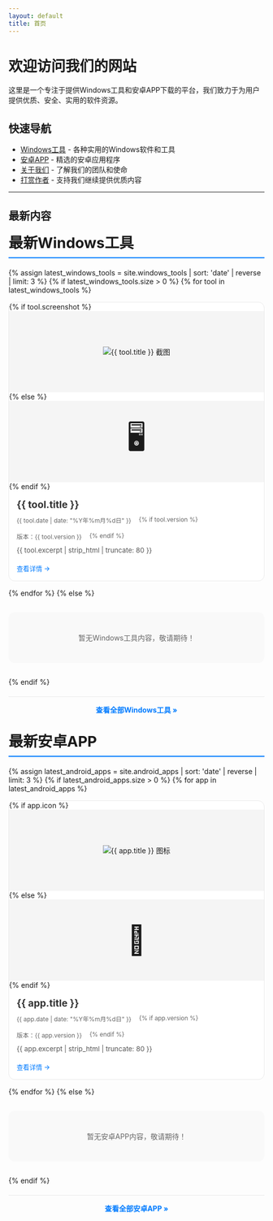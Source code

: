 ```yaml
---
layout: default
title: 首页
---
```


# 欢迎访问我们的网站

这里是一个专注于提供Windows工具和安卓APP下载的平台，我们致力于为用户提供优质、安全、实用的软件资源。

## 快速导航

- [Windows工具](/windows-tools/) - 各种实用的Windows软件和工具
- [安卓APP](/android-apps/) - 精选的安卓应用程序
- [关于我们](/about-us/) - 了解我们的团队和使命
- [打赏作者](/donate/) - 支持我们继续提供优质内容

---

## 最新内容

<div class="latest-content-container">
  <div class="content-section windows-section">
    <h2>最新Windows工具</h2>
    <div class="content-grid">
      {% assign latest_windows_tools = site.windows_tools | sort: 'date' | reverse | limit: 3 %}
      {% if latest_windows_tools.size > 0 %}
        {% for tool in latest_windows_tools %}
          <div class="content-card">
            {% if tool.screenshot %}
              <div class="content-image">
              <img src="{{ tool.screenshot }}" alt="{{ tool.title }} 截图" loading="lazy">
            </div>
            {% else %}
              <div class="content-image placeholder">
                <div class="placeholder-icon">🖥️</div>
              </div>
            {% endif %}
            <div class="content-info">
              <h3><a href="{{ site.baseurl }}{{ tool.url }}">{{ tool.title }}</a></h3>
              <div class="content-meta">
                <span class="content-date">{{ tool.date | date: "%Y年%m月%d日" }}</span>
                {% if tool.version %}<span class="content-version">版本：{{ tool.version }}</span>{% endif %}
              </div>
              <div class="content-excerpt">
                {{ tool.excerpt | strip_html | truncate: 80 }}
              </div>
              <a href="{{ site.baseurl }}{{ tool.url }}" class="content-more">查看详情 →</a>
            </div>
          </div>
        {% endfor %}
      {% else %}
        <p class="no-content">暂无Windows工具内容，敬请期待！</p>
      {% endif %}
    </div>
    <div class="view-all"><a href="{{ site.baseurl }}/windows-tools/">查看全部Windows工具 &raquo;</a></div>
  </div>

  <div class="content-section android-section">
    <h2>最新安卓APP</h2>
    <div class="content-grid">
      {% assign latest_android_apps = site.android_apps | sort: 'date' | reverse | limit: 3 %}
      {% if latest_android_apps.size > 0 %}
        {% for app in latest_android_apps %}
          <div class="content-card">
            {% if app.icon %}
              <div class="content-image">
              <img src="{{ app.icon }}" alt="{{ app.title }} 图标" loading="lazy">
            </div>
            {% else %}
              <div class="content-image placeholder">
                <div class="placeholder-icon">📱</div>
              </div>
            {% endif %}
            <div class="content-info">
              <h3><a href="{{ site.baseurl }}{{ app.url }}">{{ app.title }}</a></h3>
              <div class="content-meta">
                <span class="content-date">{{ app.date | date: "%Y年%m月%d日" }}</span>
                {% if app.version %}<span class="content-version">版本：{{ app.version }}</span>{% endif %}
              </div>
              <div class="content-excerpt">
                {{ app.excerpt | strip_html | truncate: 80 }}
              </div>
              <a href="{{ site.baseurl }}{{ app.url }}" class="content-more">查看详情 →</a>
            </div>
          </div>
        {% endfor %}
      {% else %}
        <p class="no-content">暂无安卓APP内容，敬请期待！</p>
      {% endif %}
    </div>
    <div class="view-all"><a href="{{ site.baseurl }}/android-apps/">查看全部安卓APP &raquo;</a></div>
  </div>
</div>

<style>
  .latest-content-container {
    display: flex;
    gap: 30px;
    margin-bottom: 40px;
    flex-wrap: wrap;
  }
  
  .content-section {
    flex: 1;
    min-width: 300px;
  }
  
  .content-section h2 {
    font-size: 1.8rem;
    margin-top: 0;
    margin-bottom: 20px;
    padding-bottom: 10px;
    border-bottom: 2px solid #007bff;
  }
  
  .content-grid {
    display: grid;
    grid-template-columns: 1fr;
    gap: 15px;
  }
  
  .content-card {
    background-color: #ffffff;
    border: 1px solid #eaeaea;
    border-radius: 12px;
    overflow: hidden;
    transition: transform 0.3s ease, box-shadow 0.3s ease;
    display: flex;
    flex-direction: column;
  }
  
  .content-card:hover {
    transform: translateY(-5px);
    box-shadow: 0 10px 20px rgba(0,0,0,0.1);
  }
  
  .content-image {
    height: 160px;
    overflow: hidden;
    background-color: #f5f5f5;
    display: flex;
    align-items: center;
    justify-content: center;
  }
  
  .content-image img {
    max-width: 100%;
    max-height: 100%;
    object-fit: contain;
    transition: transform 0.3s ease;
  }
  
  .content-card:hover .content-image img {
    transform: scale(1.05);
  }
  
  .content-image.placeholder {
    display: flex;
    align-items: center;
    justify-content: center;
  }
  
  .placeholder-icon {
    font-size: 56px;
  }
  
  .content-info {
    padding: 15px;
    flex: 1;
    display: flex;
    flex-direction: column;
  }
  
  .content-info h3 {
    margin-top: 0;
    margin-bottom: 10px;
    font-size: 1.2rem;
  }
  
  .content-info h3 a {
    color: #333;
    text-decoration: none;
  }
  
  .content-info h3 a:hover {
    color: #007bff;
  }
  
  .content-meta {
    color: #666;
    font-size: 0.85em;
    margin-bottom: 10px;
    display: flex;
    gap: 15px;
    flex-wrap: wrap;
  }
  
  .content-excerpt {
    color: #555;
    margin-bottom: 15px;
    flex: 1;
    font-size: 0.95em;
    line-height: 1.5;
  }
  
  .content-more {
    color: #007bff;
    text-decoration: none;
    font-weight: 500;
    font-size: 0.9em;
  }
  
  .content-more:hover {
    text-decoration: underline;
  }
  
  .view-all {
    text-align: center;
    margin-top: 20px;
    padding-top: 15px;
    border-top: 1px solid #eaeaea;
  }
  
  .view-all a {
    color: #007bff;
    text-decoration: none;
    font-weight: bold;
  }
  
  .view-all a:hover {
    text-decoration: underline;
  }
  
  .no-content {
    text-align: center;
    padding: 40px 20px;
    color: #666;
    background-color: #f9f9f9;
    border-radius: 12px;
  }
  
  @media (max-width: 768px) {
    .latest-content-container {
      flex-direction: column;
      gap: 20px;
    }
    
    .content-section {
      min-width: auto;
    }
    
    .content-image {
      height: 140px;
    }
    
    .content-info {
      padding: 12px;
    }
  }
</style>